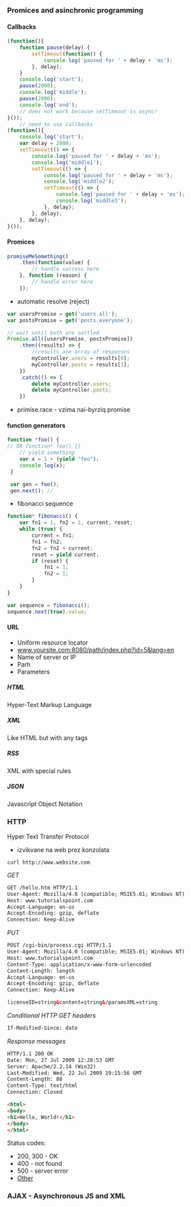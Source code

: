 ### Promices and asinchronic programming

#### Callbacks
```js
(function(){
    function pause(delay) {
        setTimeout(function() {
            console.log('paused for ' + delay + 'ms');
        }, delay);
    }
    console.log('start');
    pause(2000);
    console.log('middle');
    pause(2000);
    console.log('end');
    // does not work because setTimeout is async!
}());
    // need to use Callbacks
(function(){
    console.log('start');
    var delay = 2000;
    setTimeout(() => {
        console.log('paused for ' + delay + 'ms');
        console.log('middle1');
        setTimeout(() => {
            console.log('paused for ' + delay + 'ms');
            console.log('middle2');
            setTimeout(() => {
                console.log('paused for ' + delay + 'ms');
                console.log('middle3');
            }, delay);
        }, delay);
    }, delay);
}());
```

#### Promices
```js
promiseMeSomething()
    .then(function(value) {
        // handle success here
    }, function (reason) {
        // handle error here
    });
```
- automatic resolve (reject)
```js
var usersPromise = get('users.all');
var postsPromise = get('posts.everyone');

// wait until both are settled
Promise.all([usersPromise, postsPromise])
    .then((results) => {
        //results are array of responses
        myController.users = results[0];
        myController.posts = results[1];
    })
    .catch(() => {
        delete myController.users;
        delete myController.posts;
    })
```
- primise.race - vzima nai-byrziq promise

#### function generators
```js
function *foo() { 
// OR function* foo() {}
    // yield something
    var x = 1 + (yield "foo");
    console.log(x);
 }

 var gen = foo();
 gen.next(); // 
```
- fibonacci sequence
```js
function* fibonacci() {
    var fn1 = 1, fn2 = 1, current, reset;
    while (true) {
        current = fn1;
        fn1 = fn2;
        fn2 = fn2 + current;
        reset = yield current;
        if (reset) {
            fn1 = 1;
            fn2 = 1;
        }
    }
}

var sequence = fibonacci();
sequence.next(true).value;
```
#### URL 
- Uniform resource locator
- www.yoursite.com:8080/path/index.php?id=5&lang=en
 - Name of server or IP
 - Parh
 - Parameters

##### HTML 
Hyper-Text Markup Language
##### XML
Like HTML but with any tags
##### RSS
XML with special rules
##### JSON
Javascript Object Notation

### HTTP

Hyper Text Transfer Protocol

- izvikvane na web prez konzolata
```
curl http://www.website.com
```
*GET*
```html
GET /hello.htm HTTP/1.1
User-Agent: Mozilla/4.0 (compatible; MSIE5.01; Windows NT)
Host: www.tutorialspoint.com
Accept-Language: en-us
Accept-Encoding: gzip, deflate
Connection: Keep-Alive
``` 
*PUT*
```html
POST /cgi-bin/process.cgi HTTP/1.1
User-Agent: Mozilla/4.0 (compatible; MSIE5.01; Windows NT)
Host: www.tutorialspoint.com
Content-Type: application/x-www-form-urlencoded
Content-Length: length
Accept-Language: en-us
Accept-Encoding: gzip, deflate
Connection: Keep-Alive

licenseID=string&content=string&/paramsXML=string
```
*Conditional HTTP GET headers*
```html
If-Modified-Since: date
```
*Response messages*
```html
HTTP/1.1 200 OK
Date: Mon, 27 Jul 2009 12:28:53 GMT
Server: Apache/2.2.14 (Win32)
Last-Modified: Wed, 22 Jul 2009 19:15:56 GMT
Content-Length: 88
Content-Type: text/html
Connection: Closed

<html>
<body>
<h1>Hello, World!</h1>
</body>
</html>
```
Status codes:

- 200, 300 - OK
- 400 - not found
- 500 - server error
- [Other](https://www.w3.org/Protocols/rfc2616/rfc2616-sec6.html)

### AJAX - Asynchronous JS and XML

